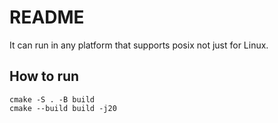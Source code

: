 # README

It can run in any platform that supports posix not just for Linux.

## How to run
```
cmake -S . -B build
cmake --build build -j20
```
